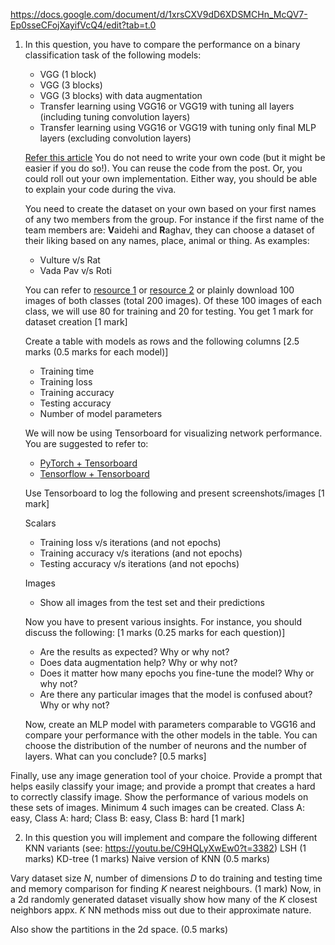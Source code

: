 https://docs.google.com/document/d/1xrsCXV9dD6XDSMCHn_McQV7-Ep0sseCFojXayifVcQ4/edit?tab=t.0

1. In this question, you have to compare the performance on a binary classification task of the following models: 

    - VGG (1 block) 
    - VGG (3 blocks)
    - VGG (3 blocks) with data augmentation
    - Transfer learning using VGG16 or VGG19 with tuning all layers (including tuning convolution layers)
    - Transfer learning using VGG16 or VGG19 with tuning only final MLP layers (excluding convolution layers)

    
    [Refer this article](https://machinelearningmastery.com/how-to-develop-a-convolutional-neural-network-to-classify-photos-of-dogs-and-cats/) You do not need to write your own code (but it might be easier if you do so!). You can reuse the code from the post. Or, you could roll out your own implementation. Either way, you should be able to explain your code during the viva. 
    
    You need to create the dataset on your own based on your first names of any two members from the group. For instance if the first name of the team members are: **V**aidehi and **R**aghav, they can choose a dataset of their liking based on any names, place, animal or thing. As examples:

    - Vulture v/s Rat
    - Vada Pav v/s Roti

     You can refer to [resource 1](https://python.plainenglish.io/how-to-automatically-download-bulk-images-for-your-dataset-using-python-f1efffba7a03) or [resource 2](https://github.com/JorgePoblete/DuckDuckGoImages) or plainly download 100 images of both classes (total 200 images). Of these 100 images of each class, we will use 80 for training and 20 for testing. You get 1 mark for dataset creation [1 mark]
     
     
     Create a table with models as rows and the following columns [2.5 marks (0.5 marks for each model)]

    - Training time
    - Training loss
    - Training accuracy
    - Testing accuracy
    - Number of model parameters



    We will now be using Tensorboard for visualizing network performance. You are suggested to refer to:

    - [PyTorch + Tensorboard](https://www.youtube.com/watch?v=RLqsxWaQdHE)
    - [Tensorflow + Tensorboard](https://www.youtube.com/watch?v=k7KfYXXrOj0)

    
    Use Tensorboard to log the following and present screenshots/images
    [1 mark]

    Scalars
    - Training loss v/s iterations (and not epochs)
    - Training accuracy v/s iterations (and not epochs)
    - Testing accuracy v/s iterations (and not epochs)

    Images
    - Show all images from the test set and their predictions


    Now you have to present various insights. For instance, you should discuss the following: [1 marks (0.25 marks for each question)]

    - Are the results as expected? Why or why not?
    - Does data augmentation help? Why or why not?
    - Does it matter how many epochs you fine-tune the model? Why or why not?
    - Are there any particular images that the model is confused about? Why or why not?
    


    Now, create an MLP model with parameters comparable to VGG16 and compare your performance with the other models in the table. You can choose the distribution of the number of neurons and the number of layers. What can you conclude? [0.5 marks]

Finally, use any image generation tool of your choice. Provide a prompt that helps easily classify your image; and provide a prompt that creates a hard to correctly classify image. Show the performance of various models on these sets of images. Minimum 4 such images can be created. Class A: easy, Class A: hard; Class B: easy, Class B: hard [1 mark]



2. In this question you will implement and compare the following different KNN variants (see: https://youtu.be/C9HQLyXwEw0?t=3382)
LSH (1 marks)
KD-tree (1 marks)
Naive version of KNN (0.5 marks)

Vary dataset size $N$, number of dimensions $D$ to do training and testing time and memory comparison for finding $K$ nearest neighbours. (1 mark)
Now, in a 2d randomly generated dataset visually show how many of the $K$ closest neighbors appx. $K$ NN methods miss out due to their approximate nature. 

Also show the partitions in the 2d space. (0.5 marks)

